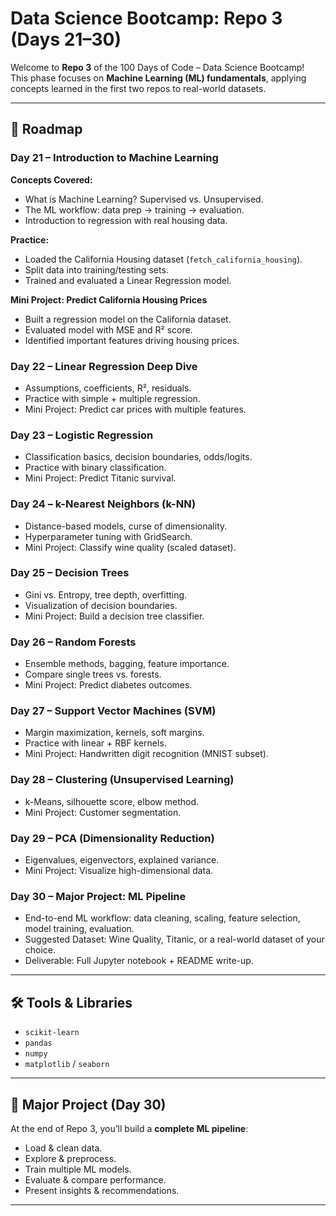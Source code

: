 # Data Science Bootcamp: Repo 3 (Days 21–30)

Welcome to **Repo 3** of the 100 Days of Code – Data Science Bootcamp!  
This phase focuses on **Machine Learning (ML) fundamentals**, applying concepts learned in the first two repos to real-world datasets.

---

## 📅 Roadmap

### Day 21 – Introduction to Machine Learning

**Concepts Covered:**
- What is Machine Learning? Supervised vs. Unsupervised.
- The ML workflow: data prep → training → evaluation.
- Introduction to regression with real housing data.

**Practice:**
- Loaded the California Housing dataset (`fetch_california_housing`).
- Split data into training/testing sets.
- Trained and evaluated a Linear Regression model.

**Mini Project: Predict California Housing Prices**
- Built a regression model on the California dataset.
- Evaluated model with MSE and R² score.
- Identified important features driving housing prices.


### Day 22 – Linear Regression Deep Dive
- Assumptions, coefficients, R², residuals.
- Practice with simple + multiple regression.
- Mini Project: Predict car prices with multiple features.

### Day 23 – Logistic Regression
- Classification basics, decision boundaries, odds/logits.
- Practice with binary classification.
- Mini Project: Predict Titanic survival.

### Day 24 – k-Nearest Neighbors (k-NN)
- Distance-based models, curse of dimensionality.
- Hyperparameter tuning with GridSearch.
- Mini Project: Classify wine quality (scaled dataset).

### Day 25 – Decision Trees
- Gini vs. Entropy, tree depth, overfitting.
- Visualization of decision boundaries.
- Mini Project: Build a decision tree classifier.

### Day 26 – Random Forests
- Ensemble methods, bagging, feature importance.
- Compare single trees vs. forests.
- Mini Project: Predict diabetes outcomes.

### Day 27 – Support Vector Machines (SVM)
- Margin maximization, kernels, soft margins.
- Practice with linear + RBF kernels.
- Mini Project: Handwritten digit recognition (MNIST subset).

### Day 28 – Clustering (Unsupervised Learning)
- k-Means, silhouette score, elbow method.
- Mini Project: Customer segmentation.

### Day 29 – PCA (Dimensionality Reduction)
- Eigenvalues, eigenvectors, explained variance.
- Mini Project: Visualize high-dimensional data.

### Day 30 – Major Project: ML Pipeline
- End-to-end ML workflow: data cleaning, scaling, feature selection, model training, evaluation.
- Suggested Dataset: Wine Quality, Titanic, or a real-world dataset of your choice.
- Deliverable: Full Jupyter notebook + README write-up.

---

## 🛠️ Tools & Libraries
- `scikit-learn`
- `pandas`
- `numpy`
- `matplotlib` / `seaborn`

---

## 🎯 Major Project (Day 30)
At the end of Repo 3, you’ll build a **complete ML pipeline**:
- Load & clean data.
- Explore & preprocess.
- Train multiple ML models.
- Evaluate & compare performance.
- Present insights & recommendations.

---
